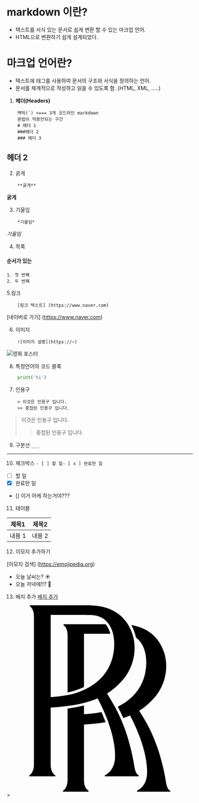 # markdown 이란?
- 텍스트를 서식 있는 문서로 쉽게 변환 할 수 있는 마크업 언어.
- HTML으로 변환하기 쉽게 설계되었다.

# 마크업 언어란?
- 텍스트에 태그를 사용하여 문서의 구조와 서식을 정의하는 언어.
- 문서를 체계적으로 작성하고 읽을 수 있도록 함. (HTML, XML, .....)



1. **헤더(Headers)**
```
    백틱(`) <=== 3개 코드라인 markdown
    문법이 적용안되는 구간
    # 헤더 1
    ###헤더 2
    ### 헤더 3
```

## 헤더 2


2. 굵게

```
    **굵게**
```
**굵게**

3. 기울임

```
    *기울임*
```
*기울임*

4. 목록
#### 순서가 있는
```
1. 첫 번째
2. 두 번째
```


5.링크
``` 
    [링크 텍스트] (https://www.naver.com)
```
[네이버로 가기] (https://www.naver.com)


6. 이미지

```
    ![이미지 설명](https://~)
```
![영화 포스터](https://search.pstatic.net/sunny/?src=https%3A%2F%2Fimg.extmovie.com%2Ffiles%2Fattach%2Fimages%2F135%2F176%2F953%2F089%2Fdc6c85d2a9a60be4a644dbd5b971ead5.jpg&type=a340)



8. 특정언어의 코드 블록
``` python
    print('hi')
```

7. 인용구
```
    > 이것은 인용구 입니다.
    >> 중첩된 인용구 입니다.
```
> 이것은 인용구 입니다.
>> 중첩된 인용구 입니다.



9. 구분선
```___```
___

10. 체크박스
``` - [ ] 할 일- [ x ] 완료한 일 ```
- [ ] 할 일 
- [X] 완료한 일
- [] 이거 어케 하는거야???

11. 테이블

| 제목1 |  제목2 |
|-------| ------|
|내용 1| 내용 2|


12. 이모지 추가하기

[이모지 검색] (https://emojipedia.org)

- 오늘 날씨는? ☀️
- 오늘 저녁에!!? 🍻

13. 배지 추가
[배지 추가](https://simpleicons.org)

<svg role="img" viewBox="0 0 24 24" xmlns="http://www.w3.org/2000/svg"><title>Rolls-Royce</title><path d="M13.363 3.663H9.961v6.865c-.41.196-.857.368-1.341.511a7.94 7.94 0 0 1-.776.182V3.968s.06-1.041-.519-1.393v-.13h5.434c.244.297.463.697.604 1.218zm.958 9.391c2.465-1.182 3.652-3.262 3.674-5.646.015-1.622-.557-2.618-1.197-3.148a1.883 1.883 0 0 0-.117-.089 6.454 6.454 0 0 0-.612-1.618c.118.017.227.036.324.057 1.788.38 3.225 1.436 3.905 3.474.554 1.662.285 3.724-.904 5.377-.281.391-1.03 1.226-1.89 1.842-.156.112-.25.174-.414.277 1.077 1.726 1.608 2.717 2.295 4.6.6 1.644 1.055 3.83 1.117 4.344.15 1.223.515 1.32.599 1.345V24h-4.295v-.13c.132-.07 1.293-.546 1.299-2.367.006-1.337-.32-2.808-.914-4.46a22.925 22.925 0 0 0-1.277-2.829l-.014-.021a8.355 8.355 0 0 1-.872.321c-.223-.516-.45-.983-.707-1.459zm-4.36-.144v1.116c.325-.014 1.34-.096 2.254-.274.207.468.387.912.511 1.257l.017.048a26.3 26.3 0 0 1-1.23.166 33.2 33.2 0 0 1-1.552.131v7.21c0 .159.037 1.008.59 1.306V24H7.254v-.13c.538-.283.59-1.147.59-1.305v-9.27a18.96 18.96 0 0 0 2.118-.385zm.457-11.66l-.462-.007H5.662v10.575c.426-.019 2.013-.152 3.052-.46 3.465-1.025 5.12-3.447 5.146-6.293.015-1.655-.568-2.672-1.222-3.212-.407-.337-.946-.496-1.338-.554-.22-.044-.71-.05-.882-.05zM3.502 20.557V1.554S3.564.492 2.972.133V0h7.346c.613.001 1.415.063 1.907.17 1.824.387 3.291 1.464 3.985 3.544.565 1.696.291 3.8-.922 5.487-.287.4-1.05 1.25-1.93 1.88a6.998 6.998 0 0 1-.422.281c1.1 1.762 1.641 2.773 2.343 4.695.612 1.677 1.076 3.909 1.14 4.432.151 1.248.525 1.374.61 1.4v.132h-4.382l-.001-.133c.136-.072 1.32-.583 1.326-2.442.007-1.363-.326-2.865-.932-4.55a23.36 23.36 0 0 0-1.305-2.887l-.014-.022c-.582.265-1.812.624-2.61.775-.571.108-1.15.197-1.865.277-.623.07-1.227.111-1.584.134v7.384c0 .161.038 1.028.603 1.332v.132H2.9v-.132c.549-.29.603-1.17.603-1.332Z"/></svg>>